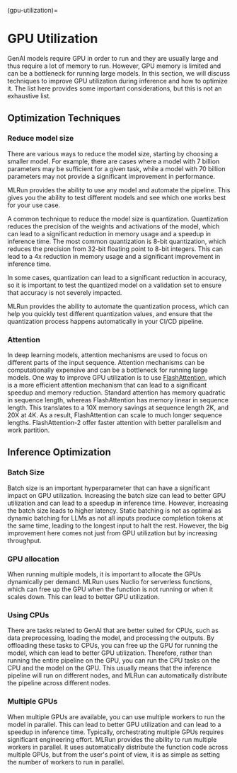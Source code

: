 (gpu-utilization)=
# GPU Utilization

GenAI models require GPU in order to run and they are usually large and thus require a lot of memory to run. However, GPU memory is limited and can be a bottleneck for running large models. In this section, we will discuss techniques to improve GPU utilization during inference and how to optimize it. The list here provides some important considerations, but this is not an exhaustive list.

## Optimization Techniques

### Reduce model size

There are various ways to reduce the model size, starting by choosing a smaller model. For example, there are cases where a model with 7 billion parameters may be sufficient for a given task, while a model with 70 billion parameters may not provide a significant improvement in performance.

MLRun provides the ability to use any model and automate the pipeline. This gives you the ability to test different models and see which one works best for your use case.

A common technique to reduce the model size is quantization. Quantization reduces the precision of the weights and activations of the model, which can lead to a significant reduction in memory usage and a speedup in inference time. The most common quantization is 8-bit quantization, which reduces the precision from 32-bit floating point to 8-bit integers. This can lead to a 4x reduction in memory usage and a significant improvement in inference time.

In some cases, quantization can lead to a significant reduction in accuracy, so it is important to test the quantized model on a validation set to ensure that accuracy is not severely impacted.

MLRun provides the ability to automate the quantization process, which can help you quickly test different quantization values, and ensure that the quantization process happens automatically in your CI/CD pipeline.

### Attention

In deep learning models, attention mechanisms are used to focus on different parts of the input sequence. Attention mechanisms can be computationally expensive and can be a bottleneck for running large models. One way to improve GPU utilization is to use [FlashAttention](https://github.com/Dao-AILab/flash-attention), which is a more efficient attention mechanism that can lead to a significant speedup and memory reduction.  Standard attention has memory quadratic in sequence length, whereas FlashAttention has memory linear in sequence length. This translates to a 10X memory savings at sequence length 2K, and 20X at 4K. As a result, FlashAttention can scale to much longer sequence lengths. FlashAttention-2 offer faster attention with better parallelism and work partition.

## Inference Optimization

### Batch Size

Batch size is an important hyperparameter that can have a significant impact on GPU utilization. Increasing the batch size can lead to better GPU utilization and can lead to a speedup in inference time. However, increasing the batch size leads to higher latency. Static batching is not as optimal as dynamic batching for LLMs as not all inputs produce completion tokens at the same time, leading to the longest input to halt the rest. However, the big improvement here comes not just from GPU utilization but by increasing throughput.

### GPU allocation

When running multiple models, it is important to allocate the GPUs dynamically per demand. MLRun uses Nuclio for serverless functions, which can free up the GPU when the function is not running or when it scales down. This can lead to better GPU utilization.

### Using CPUs

There are tasks related to GenAI that are better suited for CPUs, such as data preprocessing, loading the model, and processing the outputs. By offloading these tasks to CPUs, you can free up the GPU for running the model, which can lead to better GPU utilization. Therefore, rather than running the entire pipeline on the GPU, you can run the CPU tasks on the CPU and the model on the GPU. This usually means that the inference pipeline will run on different nodes, and MLRun can automatically distribute the pipeline across different nodes.


### Multiple GPUs

When multiple GPUs are available, you can use multiple workers to run the model in parallel. This can lead to better GPU utilization and can lead to a speedup in inference time. Typically, orchestrating multiple GPUs requires significant engineering effort. MLRun provides the ability to run multiple workers in parallel. It uses automatically distribute the function code across multiple GPUs, but from the user's point of view, it is as simple as setting the number of workers to run in parallel.


